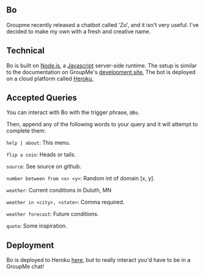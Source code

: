 ## Bo

Groupme recently released a chatbot called 'Zo', and it isn't very useful. I've decided to make my own with a fresh and creative name.

## Technical

Bo is built on [Node.js](https://nodejs.org/en/about/), a [Javascript](https://developer.mozilla.org/en-US/docs/Web/JavaScript/New_in_JavaScript/1.8.5) server-side runtime. The setup is similar to the documentation on GroupMe's [development site.](https://dev.groupme.com/tutorials/bots) The bot is deployed on a cloud platform called [Heroku.](https://devcenter.heroku.com/)

## Accepted Queries

You can interact with Bo with the trigger phrase, `@Bo`.

Then, append any of the following words to your query and it will attempt to complete them:

`help | about`: This menu.

`flip a coin`: Heads or tails.

`source`: See source on github.

`number between from <x> <y>`: Random int of domain [x, y].

`weather`: Current conditions in Duluth, MN

`weather in <city>, <state>`: Comma required.

`weather forecast`: Future conditions.

`quote`: Some inspiration.

## Deployment

Bo is deployed to Heroku [here,](https://groupme-ratbot.herokuapp.com/) but to really interact you'd have to be in a GroupMe chat!

